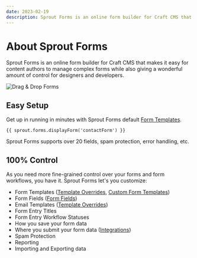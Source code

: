 ```yaml
---
date: 2023-02-19
description: Sprout Forms is an online form builder for Craft CMS that makes it easy for content authors to manage complex forms while also giving a wonderful amount of control for designers and developers.
---
```


# About Sprout Forms

Sprout Forms is an online form builder for Craft CMS that makes it easy for content authors to manage complex forms while also giving a wonderful amount of control for designers and developers.

![Drag & Drop Forms](./images/forms/sprout-forms-drag-drop.png)

## Easy Setup

Get up in running in minutes with Sprout Forms default [Form Templates](default-form-templates.md).

``` twig
{{ sprout.forms.displayForm('contactForm') }}
```

Sprout Forms supports over 20 fields, spam protection, error handling, etc.

## 100% Control

As you need more fine-grained control over your forms and form workflows, you have it. Sprout Forms let's you customize:

- Form Templates ([Template Overrides](./template-overrides.md), [Custom Form Templates](./custom-form-templates.md))
- Form Fields ([Form Fields](./custom-form-fields.md))
- Email Templates ([Template Overrides](../email/template-overrides.md))
- Form Entry Titles
- Form Entry Workflow Statuses
- How you save your form data
- Where you submit your form data ([Integrations](./integrations.md))
- Spam Protection
- Reporting
- Importing and Exporting data 
